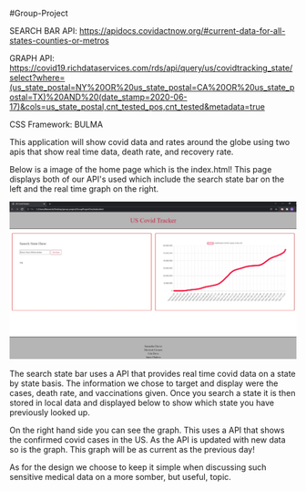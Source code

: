 #Group-Project

SEARCH BAR API: https://apidocs.covidactnow.org/#current-data-for-all-states-counties-or-metros

GRAPH API: https://covid19.richdataservices.com/rds/api/query/us/covidtracking_state/select?where=(us_state_postal=NY%20OR%20us_state_postal=CA%20OR%20us_state_postal=TX)%20AND%20(date_stamp=2020-06-17)&cols=us_state_postal,cnt_tested_pos,cnt_tested&metadata=true

CSS Framework: BULMA

This application will show covid data and rates around the globe using two apis that show real time data, death rate, and recovery rate. 


Below is a image of the home page which is the index.html! This page displays both of our API's used which include the search state bar on the left and the real time graph on the right.

![home page](./assets/img/covidtracker.jpg)

The search state bar uses a API that provides real time covid data on a state by state basis. The information we chose to target and display were the cases, death rate, and vaccinations given.
Once you search a state it is then stored in local data and displayed below to show which state you have previously looked up.

On the right hand side you can see the graph. This uses a API that shows the confirmed covid cases in the US. As the API is updated with new data so is the graph. This graph will be as current as the previous day! 

As for the design we choose to keep it simple when discussing such sensitive medical data on a more somber, but useful, topic. 




